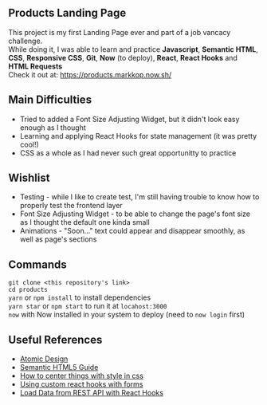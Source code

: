 ## Products Landing Page

This project is my first Landing Page ever and part of a job vancacy challenge.\
While doing it, I was able to learn and practice **Javascript**, **Semantic HTML**, **CSS**, **Responsive CSS**, **Git**, **Now** (to deploy), **React**, **React Hooks** and **HTML Requests**\
Check it out at: https://products.markkop.now.sh/

## Main Difficulties

- Tried to added a Font Size Adjusting Widget, but it didn't look easy enough as I thought
- Learning and applying React Hooks for state management (it was pretty cool!)
- CSS as a whole as I had never such great opportunitty to practice

## Wishlist

- Testing - while I like to create test, I'm still having trouble to know how to properly test the frontend layer
- Font Size Adjusting Widget - to be able to change the page's font size as I thought the default one kinda small
- Animations - "Soon..." text could appear and disappear smoothly, as well as page's sections

## Commands

`git clone <this repository's link>`\
`cd products`\
`yarn` or `npm install` to install dependencies\
`yarn star` or `npm start` to run it at `locahost:3000`\
`now` with Now installed in your system to deploy (need to `now login` first)

## Useful References

- [Atomic Design](http://bradfrost.com/blog/post/atomic-web-design/)
- [Semantic HTML5 Guide](https://www.semrush.com/blog/semantic-html5-guide/)
- [How to center things with style in css](https://www.freecodecamp.org/news/how-to-center-things-with-style-in-css-dc87b7542689/)
- [Using custom react hooks with forms](https://upmostly.com/tutorials/using-custom-react-hooks-simplify-forms)
- [Load Data from REST API with React Hooks](https://www.andreasreiterer.at/rest-api-react-hooks)

